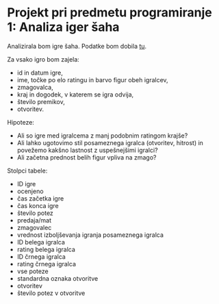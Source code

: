 # Projekt pri predmetu programiranje 1: Analiza iger šaha

Analizirala bom igre šaha. Podatke bom dobila [tu](https://chesstempo.com/game-database.html).

Za vsako igro bom zajela:
* id in datum igre,
* ime, točke po elo ratingu in barvo figur obeh igralcev,
* zmagovalca,
* kraj in dogodek, v katerem se igra odvija,
* število premikov,
* otvoritev.

Hipoteze:
* Ali so igre med igralcema z manj podobnim ratingom krajše?
* Ali lahko ugotovimo stil posameznega igralca (otvoritev, hitrost) in povežemo kakšno lastnost z uspešnejšimi igralci?
* Ali začetna prednost belih figur vpliva na zmago?

Stolpci tabele:
* ID igre
* ocenjeno
* čas začetka igre
* čas konca igre
* število potez
* predaja/mat
* zmagovalec
* vrednost izboljševanja igranja posameznega igralca
* ID belega igralca
* rating belega igralca
* ID črnega igralca
* rating črnega igralca
* vse poteze
* standardna oznaka otvoritve
* otvoritev
* število potez v otvoritve

